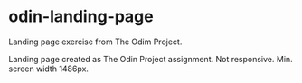 # odin-landing-page
Landing page exercise from The Odim Project.

Landing page created as The Odin Project assignment. Not responsive.
Min. screen width 1486px.
